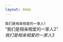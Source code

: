 ```yaml
---
layout: demo
---
```

<html lang="cmn-Hans">
<head>
    <title>blockquote 、 q 、 cite 都表示引用，如何区分</title>
</head>
<body>
    <div><small>我们是相亲相爱的一家人1</small></div>
    <div><q>我们是相亲相爱的一家人2</q></div>
    <div><cite>我们是相亲相爱的一家人3</cite></div>
</body>
</html>